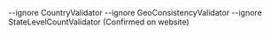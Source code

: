 --ignore CountryValidator --ignore GeoConsistencyValidator --ignore StateLevelCountValidator (Confirmed on website)

